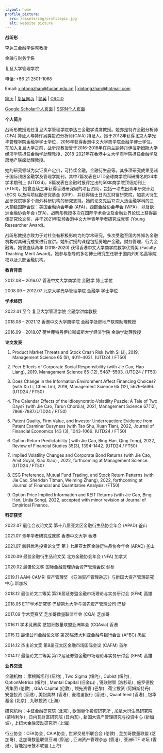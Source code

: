 ```yaml
---
layout: home
profile_picture:
  src: /assets/img/profilepic.jpg
  alt: website picture
---
```



**战昕彤**


李达三金融学讲席教授

金融与财务学系

复旦大学管理学院

电话: +86 21 2501-1068

Email: <a href="mailto: xintongzhan@fudan.edu.cn">xintongzhan@fudan.edu.cn</a>  | <a href="mailto: xintongzhan@hotmail.com">xintongzhan@hotmail.com</a> 

<a href="https://www.dropbox.com/s/b5ny7snsjssflmj/CV_Web.pdf?dl=0">简历</a> | <a href="https://www.fdsm.fudan.edu.cn/AboutUs/preview.html?uid=012509">复旦网页</a> | <a href="https://hk.linkedin.com/in/xintong-zhan">领英</a> | <a href="https://orcid.org/0000-0003-2787-4464">ORCiD</a>

<a href="https://scholar.google.com/citations?user=2zRv64wAAAAJ&hl=en">Google Scholar个人页面</a> | <a href="https://papers.ssrn.com/sol3/cf_dev/AbsByAuth.cfm?per_id=2108195">SSRN个人页面</a> 



**个人简介**

战昕彤教授现任复旦大学管理学院李达三金融学讲席教授。她亦是特许金融分析师(CFA) 持证人与特许另类投资分析师(CAIA) 持证人。她于2012年获得北京大学光华管理学院金融学学士学位，2016年获得香港中文大学商学院金融学博士学位。在加入复旦大学之前，战昕彤教授曾于2016-2018年在荷兰鹿特丹伊拉斯姆斯大学经济学院担任金融学助理教授，2018-2021年在香港中文大学商学院担任金融学及房地产联席助理教授。

她的研究领域为实证资产定价，可持续金融，金融衍生品等。其多项研究成果见诸于国际顶级金融学及管理学期刊，其中7篇发表在UTD全球商学院科研排名的24本学术期刊上 (UTD24)，8篇发表在金融时报评定出的50本商学院顶级期刊上 (FT50)。她曾连续三年获得香港研究局的项目资助，包括一项杰出青年研究计划 (ECS) 以及两项优配研究基金 (GRF)，并获得瑞士日内瓦财富研究院，加拿大衍生品研究院等多个海外科研机构的研究支持。她的论文先后12次入选金融学科的三大顶级国际会议：美国金融协会年会 (AFA)，西部金融协会年会 (WFA)，以及欧洲金融协会年会 (EFA)。战昕彤教授多次在国际学术会议及金融业界论坛上获得最佳研究论文奖，并于2021年获颁香港中文大学青年学者研究成就奖 (Young Researcher Award)。

战昕彤教授亦致力于对社会有积极影响力的学术研究，多次受邀至国内外知名金融机构对其研究成果进行宣讲。她所讲授的课程包括房地产金融，财务管理，行为金融等。她曾连续两年 (2018-2020) 获得香港中文大学商学院教学优秀奖 (Faculty Teaching Merit Award)。她参与指导的多名博士研究生任职于国内外知名高等院校以及头部金融机构。


**教育背景**

2012.08 – 2016.07	香港中文大学商学院		金融学	博士学位

2008.09 – 2012.07	北京大学光华管理学院	金融学	学士学位


**学术经历**

2022.01 至今		复旦大学管理学院				金融学讲席教授

2018.08 – 2021.12	香港中文大学商学院				金融学及房地产联席助理教授

2016.09 – 2018.07	荷兰鹿特丹伊拉斯姆斯大学经济学院	金融学助理教授	


**论文发表**

1. Product Market Threats and Stock Crash Risk (with Si Li), 2019, Management Science 65 (9), 4011–4031. (UTD24 / FT50)

2. Peer Effects of Corporate Social Responsibility (with Jie Cao, Hao Liang), 2019, Management Science 65 (12), 5487–5503. (UTD24 / FT50)

3. Does Change in the Information Environment Affect Financing Choices? (with Xu Li, Chen Lin), 2019, Management Science 65 (12), 5676–5696. (UTD24 / FT50)

4. The Calendar Effects of the Idiosyncratic-Volatility Puzzle: A Tale of Two Days? (with Jie Cao, Tarun Chordia), 2021, Management Science 67(12), 7866-7887.(UTD24 / FT50)

5. Patent Quality, Firm Value, and Investor Underreaction: Evidence from Patent Examiner Busyness  (with Tao  Shu, Xuan Tian), 2022, Journal of Financial Economics 143 (3), 1043-1069. (UTD24 / FT50)

6. Option Return Predictability ( with Jie Cao, Bing Han,  Qing Tong), 2022,  Review of Financial Studies 35(3), 1394-1442. (UTD24 / FT50)

7. Implied Volatility Changes and Corporate Bond Returns  (with Jie Cao, Amit Goyal, Xiao Xiao) , 2022,  forthcoming at Management Science. (UTD24 / FT50)

8. ESG Preference, Mutual Fund Trading, and Stock Return Patterns (with Jie Cao, Sheridan Titman, Weiming Zhang), 2022, forthcoming at Journal of Financial and Quantitative Analysis. (FT50)

9. Option Price Implied Information and REIT Returns (with Jie Cao, Bing Han, Linjia Song), 2022, accepted with minor revision at Journal of Empirical Finance. 


**科研获奖**

2022.07	最佳会议论文奖			第十八届亚太区金融衍生品协会年会 (APAD)		釜山

2021.07	青年学者研究成就奖			香港中文大学								香港

2021.07	新韩优秀投资论文奖			第十七届亚太区金融衍生品协会年会 (APAD)		釜山

2020.09	最佳金融衍生品论文奖		北方金融协会年会 (NFA)						加拿大

2020.02	最佳论文奖				国际金融管理协会资产管理会议					剑桥

2019.11	AAM-CAMRI 资产管理奖       《亚洲资产管理杂志》与新国大资产管理研究中心	新加坡 

2018.12	最佳论文二等奖			第26届证券暨金融市场理论与实务研讨会 (SFM)	高雄

2018.05	ETF学术研究奖				巴黎第九大学与领先资产管理公司				巴黎

2017.09	学术竞赛奖				芝加哥数量联盟年会 (CQA)					芝加哥

2016.11	学术竞赛奖				芝加哥数量联盟亚洲年会 (CQAsia)				香港

2015.12	最佳公司金融论文奖			第28届澳大利亚金融与银行会议 (AFBC)			悉尼	

2014.12	杰出论文奖				第9届亚太区金融市场国际会议 (CAFM)			首尔

2014.12	最佳论文二等奖			第22届证券暨金融市场理论与实务研讨会 (SFM)	高雄


**业界交流**

金融机构： 摩根斯坦利 (纽约) , Two Sigma (纽约) , Cubist (纽约) , OptionMetrics (纽约) , Mental Capital (旧金山) , 锐联财智 (洛杉矶) , 施罗德投资集团 (伦敦) , GSA Capital (伦敦) , 领先资管 (巴黎) , 荷宝投资 (阿姆斯特丹) , 安盛投资 (香港) , 美银美林 (香港) , 麦格里银行 (香港) , Quantifeed (香港) , 银华基金 (北京) , 九鞅投资 (上海）

研究机构：中证金融研究院 (北京) , 欧洲量化投资研究所 , 加拿大衍生品研究院 (蒙特利尔) , 日内瓦财富研究院 (日内瓦) , 新国大资产管理研究与投资中心 (新加坡) , 上纽大金融波动研究所 (上海)

行业协会：CFA协会 , CAIA协会 , 世界交易所联合会 (伦敦) , 芝加哥数量联盟 (芝加哥) , 芝加哥数量联盟亚洲 (香港) , 亚洲资产管理杂志 (香港) , 亚洲ETF 论坛 (香港) , 智能投研技术联盟 (上海)

